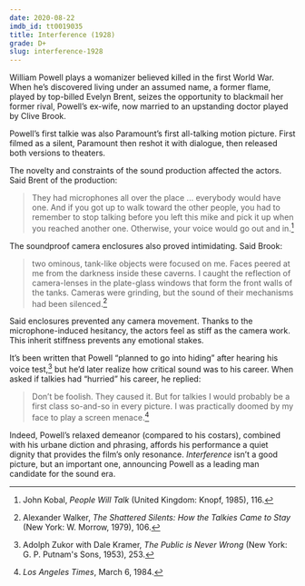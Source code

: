 ```yaml
---
date: 2020-08-22
imdb_id: tt0019035
title: Interference (1928)
grade: D+
slug: interference-1928
---
```


William Powell plays a womanizer believed killed in the first World War. When he’s discovered living under an assumed name, a former flame, played by top-billed Evelyn Brent, seizes the opportunity to blackmail her former rival, Powell’s ex-wife, now married to an upstanding doctor played by Clive Brook.

<!-- end -->

Powell’s first talkie was also Paramount’s first all-talking motion picture. First filmed as a silent, Paramount then reshot it with dialogue, then released both versions to theaters.

The novelty and constraints of the sound production affected the actors. Said Brent of the production:

> They had microphones all over the place ... everybody would have one. And if you got up to walk toward the other people, you had to remember to stop talking before you left this mike and pick it up when you reached another one. Otherwise, your voice would go out and in.[^1]

The soundproof camera enclosures also proved intimidating. Said Brook:

> two ominous, tank-like objects were focused on me. Faces peered at me from the darkness inside these caverns. I caught the reflection of camera-lenses in the plate-glass windows that form the front walls of the tanks. Cameras were grinding, but the sound of their mechanisms had been silenced.[^2]

Said enclosures prevented any camera movement. Thanks to the microphone-induced hesitancy, the actors feel as stiff as the camera work. This inherit stiffness prevents any emotional stakes.

It’s been written that Powell “planned to go into hiding” after hearing his voice test,[^3] but he’d later realize how critical sound was to his career. When asked if talkies had “hurried” his career, he replied:

> Don’t be foolish. They caused it. But for talkies I would probably be a first class so-and-so in every picture. I was practically doomed by my face to play a screen menace.[^4]

Indeed, Powell’s relaxed demeanor (compared to his costars), combined with his urbane diction and phrasing, affords his performance a quiet dignity that provides the film’s only resonance. _Interference_ isn’t a good picture, but an important one, announcing Powell as a leading man candidate for the sound era.

[^1]: John Kobal, _People Will Talk_ (United Kingdom: Knopf, 1985), 116.
[^2]: Alexander Walker, *The Shattered Silents: How the Talkies Came to Stay* (New York: W. Morrow, 1979), 106.
[^3]: Adolph Zukor with Dale Kramer, _The Public is Never Wrong_ (New York: G. P. Putnam's Sons, 1953), 253.
[^4]: _Los Angeles Times_, March 6, 1984.

